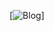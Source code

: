 [![Blog](https://img.shields.io/badge/Ubuntu-E95420?style=for-the-badge&logo=ubuntu&logoColor=white)]
